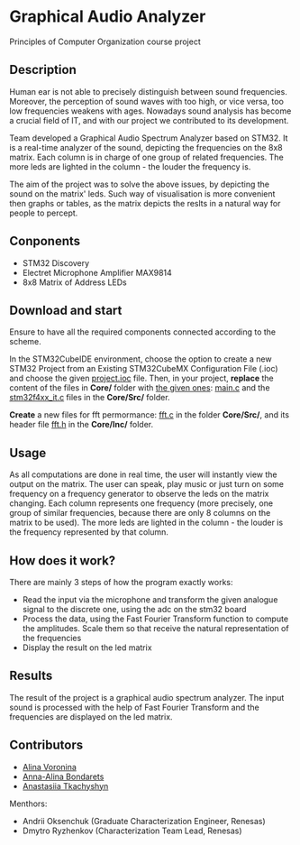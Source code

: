 # Graphical Audio Analyzer

Principles of Computer Organization course project

## Description

Human ear is not able to precisely distinguish between sound frequencies. Moreover, the perception of sound waves with too high, or vice versa, too low frequencies weakens with ages. Nowadays sound analysis has become a crucial field of IT, and with our project we contributed to its development.

Team developed a Graphical Audio Spectrum Analyzer based on STM32. It is a real-time analyzer of the sound, depicting the frequencies on the 8x8 matrix. Each column is in charge of one group of related frequencies. The more leds are lighted in the column - the louder the frequency is.

The aim of the project was to solve the above issues, by depicting the sound on the matrix' leds. Such way of visualisation is more convenient then graphs or tables, as the matrix depicts the reslts in a natural way for people to percept.

## Conponents

- STM32 Discovery
- Electret Microphone Amplifier MAX9814
- 8x8 Matrix of Address LEDs

## Download and start

Ensure to have all the required components connected according to the scheme.

In the STM32CubeIDE environment, choose the option to create a new STM32 Project from an Existing STM32CubeMX Configuration File (.ioc) and choose the given [project.ioc](https://github.com/linvieson/graphical-audio-analyzer/blob/main/project.ioc) file. Then, in your project, **replace** the content of the files in **Core/** folder with [the given ones](https://github.com/linvieson/graphical-audio-analyzer/tree/main/Core): [main.c](https://github.com/linvieson/graphical-audio-analyzer/blob/main/Core/Src/main.c) and the [stm32f4xx_it.c](https://github.com/linvieson/graphical-audio-analyzer/blob/main/Core/Src/stm32f4xx_it.c) files in the **Core/Src/** folder.

**Create** a new files for fft permormance: [fft.c](https://github.com/linvieson/graphical-audio-analyzer/blob/main/Core/Src/fft.c) in the folder **Core/Src/**, and its header file [fft.h](https://github.com/linvieson/graphical-audio-analyzer/blob/main/Core/Inc/fft.h) in the **Core/Inc/** folder.

## Usage

As all computations are done in real time, the user will instantly view the output on the matrix. The user can speak, play music or just turn on some frequency on a frequency generator to observe the leds on the matrix changing. Each column represents one frequency (more precisely, one group of similar frequencies, because there are only 8 columns on the matrix to be used). The more leds are lighted in the column - the louder is the frequency represented by that column.

## How does it work?

There are mainly 3 steps of how the program exactly works:

- Read the input via the microphone and transform the given analogue signal to the discrete one, using the adc on the stm32 board
- Process the data, using the Fast Fourier Transform function to compute the amplitudes. Scale them so that receive the natural representation of the frequencies
- Display the result on the led matrix

## Results

The result of the project is a graphical audio spectrum analyzer. The input sound is processed with the help of Fast Fourier Transform and the frequencies are displayed on the led matrix.

## Contributors

- [Alina Voronina](https://github.com/linvieson)
- [Anna-Alina Bondarets](https://github.com/alorthius)
- [Anastasiia Tkachyshyn](https://github.com/tkachyshyn)

Menthors:

- Andrii Oksenchuk (Graduate Characterization Engineer, Renesas)
- Dmytro Ryzhenkov (Characterization Team Lead, Renesas)
